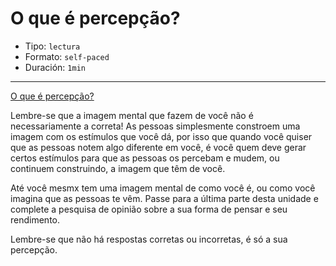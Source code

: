 # O que é percepção?

* Tipo: `lectura`
* Formato: `self-paced`
* Duración: `1min`

***

[O que é percepção?](https://vimeo.com/368066649)

Lembre-se que a imagem mental que fazem de você não é necessariamente a correta! As pessoas simplesmente constroem uma imagem com os estímulos que você dá, por isso que quando você quiser que as pessoas notem algo diferente em você, é você quem deve gerar certos estímulos para que as pessoas os percebam e mudem, ou continuem construindo, a imagem que têm de você.

Até você mesmx tem uma imagem mental de como você é, ou como você imagina que as pessoas te vêm. Passe para a última parte desta unidade e complete a pesquisa de opinião sobre a sua forma de pensar e seu rendimento.

Lembre-se que não há respostas corretas ou incorretas, é só a sua percepção.
